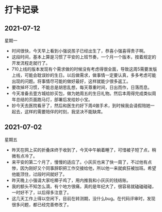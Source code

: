 # 打卡记录

## 2021-07-12

星期一

* 时间很快，今天早上看到小强说孩子已经出生了，恭喜小强喜得贵子啊。
* 这段时间，基本上算是习惯了平安的上班节奏，一个月一个版本，按着规定的开发流程走就行了。
* 710上线的版本发现有个需求做的时候没有考虑得很全面，导致这周5需要发版上线，可能会耽误妙的生日。以后做需求，做事情一定要认真，多多考虑可能出现的问题。将事情尽可能的做好最好，这样就能少很多返工。
* 要改掉坏习惯，不能总是胡思乱想，每天尊重时间，日出而作，日落而息。
* 今天准备去壹方城给妙买包，做为她周五的生日礼物。然后本周得完成类似周年总结的页面跑马灯，部署后发给妙小宝。
* 妙今天去医院看牙了，然后和医生约好下周4做手术，到时候我会请假陪她一起去，这样的需要陪伴的时刻，我坚决不能缺席。

## 2021-07-02

星期五

* 昨天在网上买的折叠床终于收到了，今天中午躺着睡了，可惜被子短了点，稍微有点冷了。
* 来平安的第二个月了，慢慢的适应了。小灰灰也来了快一周了，不过他有点惨，因为刚好又个同事辞职把工作交接给他，所以他一来就疯狂被加班。希望他能顶住，过段时间就好了。
* 昨天晚上小强请大家吃椰子鸡了，用内推我和小灰灰的钱结账。
* 我的额头不知怎么滴，有个地方很痛，真的是年纪大了，很容易就磕磕碰碰，一时好不了，以后得多注意了。
* 这几天工作上得以空闲下，目前在转测期，没什么bug。在代码评审时，发现很多问题，都已经完善修改了。



